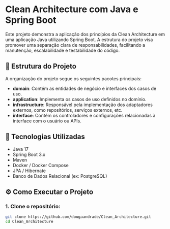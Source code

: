 # Clean Architecture com Java e Spring Boot

Este projeto demonstra a aplicação dos princípios da Clean Architecture em uma aplicação Java utilizando Spring Boot. A estrutura do projeto visa promover uma separação clara de responsabilidades, facilitando a manutenção, escalabilidade e testabilidade do código.

## 📁 Estrutura do Projeto

A organização do projeto segue os seguintes pacotes principais:

- **domain**: Contém as entidades de negócio e interfaces dos casos de uso.
- **application**: Implementa os casos de uso definidos no domínio.
- **infrastructure**: Responsável pela implementação dos adaptadores externos, como repositórios, serviços externos, etc.
- **interface**: Contém os controladores e configurações relacionadas à interface com o usuário ou APIs.

## 🚀 Tecnologias Utilizadas

- Java 17
- Spring Boot 3.x
- Maven
- Docker / Docker Compose
- JPA / Hibernate
- Banco de Dados Relacional (ex: PostgreSQL)

## ⚙️ Como Executar o Projeto

### 1. Clone o repositório:

```bash
git clone https://github.com/dougaandrade/Clean_Architecture.git
cd Clean_Architecture
